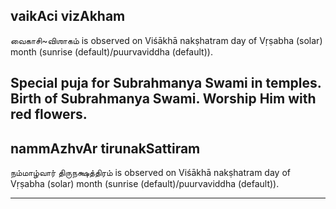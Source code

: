 ## vaikAci vizAkham

வைகாசி~விஶாகம் is observed on Viśākhā nakṣhatram day of Vṛṣabha (solar) month (sunrise (default)/puurvaviddha (default)).

Special puja for Subrahmanya Swami in temples. Birth of Subrahmanya Swami. Worship Him with red flowers.
---
## nammAzhvAr tirunakSattiram

நம்மாழ்வார் திருநக்ஷத்திரம் is observed on Viśākhā nakṣhatram day of Vṛṣabha (solar) month (sunrise (default)/puurvaviddha (default)).


---
